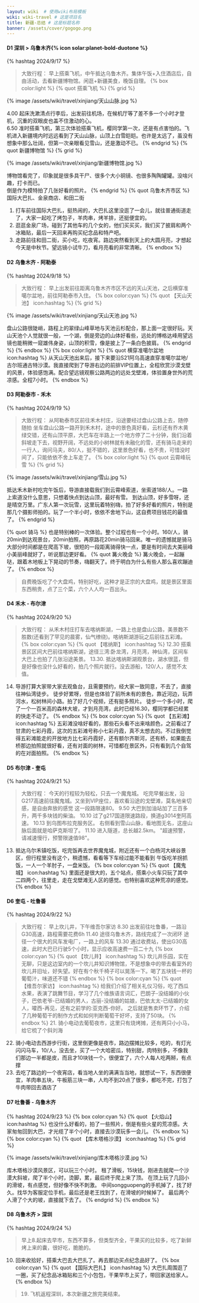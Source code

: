 ```yaml
---
layout: wiki  # 使用wiki布局模板
wiki: wiki-travel # 这是项目名
title: 新疆-总结 # 这是标题名称
banner: /assets/cover/gogogo.png
---
```


#### D1 深圳 > 乌鲁木齐{% icon solar:planet-bold-duotone %}
{% hashtag 2024/9/17 %} 
> 大致行程： 早上搭乘飞机，中午抵达乌鲁木齐。集体午饭+入住酒店后，自由活动，去看新疆博物馆。闲逛+新疆美食，晚饭自理。
{% box color:light %}
{% quot 搭乘飞机 %}
{% grid %}
<!-- cell -->
{% image /assets/wiki/travel/xinjiang/天山山脉.jpg  %}
<!-- cell -->
4.00 起床洗漱清点行李后，出发前往机场，在候机厅等了差不多一个小时才登机，沉重的双眼皮也盖不住激动的心。  
6.50 准时搭乘飞机，第三次体验搭乘飞机，樱同学第一次，还是有点害怕的。飞机进入新疆境内时远远看到了天山山脉，山顶上白雪皑皑。也许是太远了，虽没有想象中那么壮阔，但第一次亲眼看见雪山，还是激动不已。
{% endgrid %}
{% quot 新疆博物馆 %}
{% grid %}
<!-- cell -->
{% image /assets/wiki/travel/xinjiang/新疆博物馆.jpg  %}
<!-- cell -->
博物馆看完了，印象就是很多具干尸、很多个大小铜镜、也很多陶陶罐罐。没啥兴趣，打卡而已。  
倒是作为模特拍了几张好看的照片。
{% endgrid %}
{% quot 乌鲁木齐市区 %}
国际大巴扎、金泉商店、和田二街
1. 打车前往国际大巴扎，挺热闹的，大巴扎这里没逛了一会儿，就往普通街道走了，大家一起吃了烤包子，羊肉串，烤羊排，还挺便宜的。  
2. 逛逛金泉广场，碰到了其他车的几个女的，他们买买买，我们买了披肩和两个冰箱贴，最后一天回来再购买纪念品和特产吧。  
3. 走路前往和田二街，买小吃，吃夜宵。路边突然看到天上的大圆月亮，才想起今天是中秋节。望远镜小试牛刀，看月亮看的非常清晰。
{% endbox %}

#### D2 乌鲁木齐 - 阿勒泰
{% hashtag 2024/9/18 %}  
> 大致行程： 早上出发前往距离乌鲁木齐市区不远的天山天池，之后横穿准噶尔盆地，前往阿勒泰市入住。
{% box color:cyan %}
{% quot 【天山天池】 icon:hashtag %}
{% grid %}
<!-- cell -->
{% image /assets/wiki/travel/xinjiang/天山天池.jpg  %}
<!-- cell -->
盘山公路很陡峭，路程上的翠绿山峰草地与天池云杉配合，那上面一定很好玩。天山天池个人觉就很一般，一个湖，倒是旁边的山体好看些，远处的博格达峰用望远镜也能稍微一窥雄伟身姿，山顶的积雪，像是披上了一条白色披肩。
{% endgrid %}
{% endbox %}
{% box color:light %}
{% quot 横穿准噶尔盆地 icon:hashtag %}
从天山天池出来后，接下来要沿S21阿乌高速直穿准噶尔盆地/古尔班通古特沙漠。我直接爬到了导游右边的前排VIP位置上，全程欣赏沙漠戈壁的风景，体验感饱满。配合望远镜观察公路两边的远处戈壁滩，体验置身世外的荒凉感。全程7小时。
{% endbox %}

#### D3 阿勒泰市 - 禾木
{% hashtag 2024/9/19 %} 
> 大致行程： 从阿勒泰市区前往禾木村庄，沿途要经过盘山公路上去，随停随拍
坐车盘山公路一路开到禾木村，途中的景色真好看，云杉还有乔木黄绿交错，还有山顶平原，大巴车在半路上一个地方停了二十分钟，我们沿着斜坡走下去，视野开阔，不远处的小树林就有未融化的雪，还有骑马走来的一行人，询问马夫，80/人，挺不错的，这里景色好看，也不贵，可惜没时间了，只能依依不舍上车走了。
{% box color:light %}
{% quot 云霄峰玩雪 %}
{% grid %}
<!-- cell -->
{% image /assets/wiki/travel/xinjiang/雪山.jpg  %}
<!-- cell -->
抵达禾木新村吃完午饭后，导游直接载我们到云霄峰索道，坐索道188/人。一路上索道没什么意思，只想着快点到达山顶，最好有雪。
到达山顶，好多雪呀，还是晴空万里。广东人第一次玩雪，这里玩着特别嗨，拍了好多好看的照片，特别是那几个摄影师拍的。玩了一个半小时，依依不舍地下山，这自费项目钱花的最值了。
{% endgrid %}

{% quot 骑马 %}
也是特别棒的一次体验。整个过程也有一个小时。160/人，骑20min到达观景台，20min拍照，再原路花20min骑马回来。唯一的遗憾就是骑马大部分时间都是在爬高下坡，很短的一段距离骑得快一点，要是有时间去大美丽峰小美丽峰就好了，听说那边更好看。
{% quot 篝火晚会 %}
篝火晚会，一起蹦哒，跟着木地板上下晃动的节奏，嗨翻天了。终于明白为什么有些人那么喜欢蹦迪了。
{% endbox %}
> 自费晚饭吃了个大盘鸡，特别好吃，这种才是正宗的大盘鸡，就是景区里面东西稍贵，点了三个菜，六个人人均一百出头。

#### D4 禾木 - 布尔津
{% hashtag 2024/9/20 %} 
> 大致行程： 从禾木村庄打车去喀纳斯湖，一路上也是盘山公路，美景数不胜数(还看到了罕见的晨雾，仙气缭绕)。喀纳斯湖游玩之后前往五彩滩。
{% box color:cyan %}
{% quot 【喀纳斯】 icon:hashtag %}
12.30 搭乘景区区间大巴前往喀纳斯湖，途径三湾:卧龙湾，月亮湾，神仙湾，区间车大巴上也拍了几张沿途美景。
13.30. 抵达喀纳斯湖观景台，湖水很蓝，但是好像也没什么好看的，拍几个照片就行。没去游船，120/人，感觉不太值。
14. 导游打算大家带大家去观鱼台，且需要预约，经大家一致同意，不去了，直接往神仙湾徒步。
徒步好累呀，但是也体验了前所未有的景色，靠近河边，玩弄河水，松树林间小路。拍了好几个视频，还有挺多照片。
徒步一个多小时，爬了一个一百米高的森林大坡，才到月亮湾，此时已经16.30，樱同学都已经累的快走不动了。
{% endbox %}
{% box color:cyan %}
{% quot 【五彩滩】 icon:hashtag %}
五彩滩没啥好看的，那些石头看不出来啥颜色，之前看过了甘肃的七彩丹霞，这次的五彩滩号称小七彩丹霞，真不太想去的。不过我倒觉得五彩滩能走的开放地方比七彩丹霞好，还有额尔齐斯河，还有桥，如果能去桥那边拍照就很好看，还有对面的树林，可惜都在景区外，只有看到几个自驾的在对面拍照。
{% endbox %}

#### D5 布尔津 - 奎屯
{% hashtag 2024/9/21 %} 
> 大致行程： 今天的行程较为轻松，只去一个魔鬼城。
吃完早餐出发，沿G217高速前往魔鬼城。又坐到VIP座位，喜欢看沿途的戈壁滩，莫名地亲切感，是自由奔放的感觉
这一段路限速80。
9.50 大巴到加油站加了三百多升，两千多块钱的柴油。
10.10 过了g217国道限速路段，换道g3014奎阿高速。
10.13 到乌图布拉克服务区。
右侧看到雪山山脉，看地图无名，这座山脉后面就是哈萨克斯坦了。
11.10 进入隧道，总长越2.5km。
"超速预警，请减速慢行，预警限速值98"。
13.  抵达乌尔禾镇吃饭，吃完饭再去世界魔鬼城，附近还有一个白杨河大峡谷景区，但行程里没有这个，稍遗憾，看看等下车经过能不能看到
午饭吃羊拐抓饭，一人一个羊肘子，一盘米饭。
{% box color:cyan %}
{% quot 【魔鬼城】 icon:hashtag %}
里面还是很大的，五个站点，搭乘小火车只玩了其中二四两个，往里走，走在戈壁滩无人区的感觉。也特别喜欢这种荒凉的感觉。
{% endbox %}

#### D6 奎屯 - 吐鲁番
{% hashtag 2024/9/22 %}  
> 大致行程： 早上坎儿井，下午维吾尔家访
8.30 出发前往吐鲁番，一路沿G30高速，路程需要花费6h
11.40 途径乌鲁木齐，路线完成了一次闭环
途径一个很大的风车发电厂，一路上的风车
13.30 通过收费站，使出G30高速，此时大巴已行驶5个小时，显示应收高速费一百二十九
{% box color:cyan %}
{% quot 【坎儿井】 icon:hashtag %}
坎儿井乐园，实在无聊，只是这边室内的一个坎儿井知识博物馆，不是想象中的带去看室外的坎儿井旧址，好失望。好在有个秋千椅子可以晃荡一下。喝了五块钱一杯的葡萄汁，味道还不错
{% endbox %}
{% box color:cyan %}
{% quot 【维吾尔家访】 icon:hashtag %}
给我们介绍了相关礼仪习俗，吃了西瓜水果，表演了跳舞节目，学习了几个维族语言词汇，巴朗子-没结婚的小伙子，巴依老爷-已结婚的男人，古丽-没结婚的姑娘，巴依太太-已结婚的女人，嚯西-再见，还有之前学的:亚克西-你好。
之后就是售卖环节了，介绍了几种葡萄干的制作方式和如何判断葡萄干好坏，支持了50块。
{% endbox %}
> 21. 骑小电动去葡萄夜市，这里只有烧烤摊，还有两只小小马，给它梳了个斜刘海
22. 骑小电动去西游步行街，这里倒更像是夜市，路边摆摊比较多，吃的，有灯光闪闪马车，10/人，没去坐，买了一个大哈密瓜，特别甜，肉特别多，不像我们那边一半都是皮，而且才10块钱一个，很便宜了，六个人每人吃两掰，有点撑
23. 去吃了路边的一个夜宵店，看当地人坐的满满当当地，就想试一下，东西很便宜，羊肉串五块，牛板筋三块一串，人均不到20点了很多，都吃不完，打包了牛肉带回去酒店了

#### D7 吐鲁番 - 乌鲁木齐
{% hashtag 2024/9/23 %} 
{% box color:cyan %}
{% quot 【火焰山】 icon:hashtag %}
也没什么好看的，拍了一些照片，倒是有些火星的荒凉感。大家匆匆回到大巴，才光缆了半个小时，直接去沙漠玩多一会儿。
{% endbox %}
{% box color:cyan %}
{% quot 【库木塔格沙漠】 icon:hashtag %}
{% grid %}
<!-- cell -->
{% image /assets/wiki/travel/xinjiang/库木塔格沙漠.jpg  %}
<!-- cell -->
库木塔格沙漠风景区，可以玩三个小时。
租了滑板，15块钱，刚进去就爬一个沙漠大斜坡，爬了半个小时，烫脚，累，最后终于爬上来了顶。
在顶上玩了几回小的滑坡，有点感觉，但好像不快不刺激。
中间songguopeng的手机掉了，找了好久。找华为客服定位手机，最后还是老王找到了，在滑坡的时候掉了。
最后两个人滑了个大的坡，直接就下去了。
{% endgrid %}
{% endbox %}
  
#### D8 乌鲁木齐 > 深圳
{% hashtag 2024/9/24 %} 
> 早上8.起床去早市，东西不算多，但类型齐全，干果买的比较多，吃了新鲜烤上来的囊，很好吃，脆脆的。
10. 回来收拾好，搭乘大巴去大巴扎了。再去那边买点纪念品好了。
{% box color:cyan %}
{% quot 【国际大巴扎】 icon:hashtag %}
大巴扎周围逛了一圈，买了纪念品冰箱贴和三个小包包，干果早市上买了，带回家送给家人。
{% endbox %}
> 19. 飞机返程深圳，本次新疆之旅完美结束。

